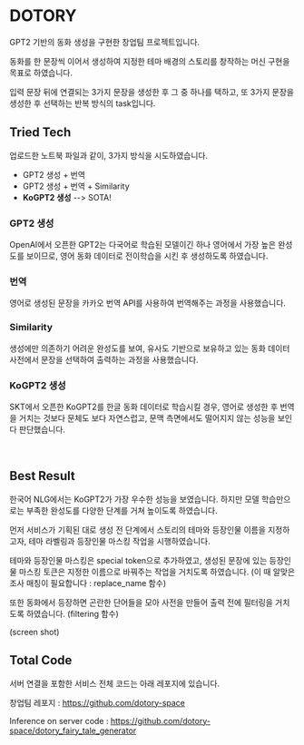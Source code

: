 # DOTORY

GPT2 기반의 동화 생성을 구현한 창업팀 프로젝트입니다.

동화를 한 문장씩 이어서 생성하여 지정한 테마 배경의 스토리를 창작하는 머신 구현을 목표로 하였습니다.

입력 문장 뒤에 연결되는 3가지 문장을 생성한 후 그 중 하나를 택하고, 또 3가지 문장을 생성한 후 선택하는 반복 방식의 task입니다.


## Tried Tech

업로드한 노트북 파일과 같이, 3가지 방식을 시도하였습니다.
- GPT2 생성 + 번역
- GPT2 생성 + 번역 + Similarity
- **KoGPT2 생성** --> SOTA!

### GPT2 생성

OpenAI에서 오픈한 GPT2는 다국어로 학습된 모델이긴 하나 영어에서 가장 높은 완성도를 보이므로, 영어 동화 데이터로 전이학습을 시킨 후 생성하도록 하였습니다.

### 번역

영어로 생성된 문장을 카카오 번역 API를 사용하여 번역해주는 과정을 사용했습니다.

### Similarity

생성에만 의존하기 어려운 완성도를 보여, 유사도 기반으로 보유하고 있는 동화 데이터 사전에서 문장을 선택하여 출력하는 과정을 사용했습니다.

### KoGPT2 생성

SKT에서 오픈한 KoGPT2를 한글 동화 데이터로 학습시킬 경우, 영어로 생성한 후 번역을 거치는 것보다 문체도 보다 자연스럽고, 문맥 측면에서도 떨어지지 않는 성능을 보인다 판단했습니다.

<br>

## Best Result

한국어 NLG에서는 KoGPT2가 가장 우수한 성능을 보였습니다. 하지만 모델 학습만으로는 부족한 완성도를 다양한 단계를 거쳐 높이도록 하였습니다.

먼저 서비스가 기획된 대로 생성 전 단계에서 스토리의 테마와 등장인물 이름을 지정하고자, 테마 라벨링과 등장인물 마스킹 작업을 시행하였습니다.

테마와 등장인물 마스킹은 special token으로 추가하였고, 생성된 문장에 있는 등장인물 마스킹 토큰은 지정한 이름으로 바꿔주는 작업을 거치도록 하였습니다. (이 때 알맞은 조사 매칭이 필요합니다 : replace_name 함수)

또한 동화에서 등장하면 곤란한 단어들을 모아 사전을 만들어 출력 전에 필터링을 거치도록 하였습니다. (filtering 함수)


(screen shot)


## Total Code

서버 연결을 포함한 서비스 전체 코드는 아래 레포지에 있습니다.

창업팀 레포지 : https://github.com/dotory-space

Inference on server code : https://github.com/dotory-space/dotory_fairy_tale_generator

